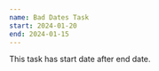 ```yaml
---
name: Bad Dates Task
start: 2024-01-20
end: 2024-01-15
---
```


This task has start date after end date.